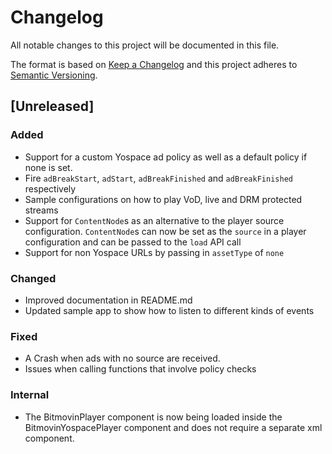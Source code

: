 # Changelog
All notable changes to this project will be documented in this file.

The format is based on [Keep a Changelog](http://keepachangelog.com/)
and this project adheres to [Semantic Versioning](http://semver.org/).

## [Unreleased]
### Added
- Support for a custom Yospace ad policy as well as a default policy if none is set.
- Fire `adBreakStart`, `adStart`, `adBreakFinished` and `adBreakFinished` respectively
- Sample configurations on how to play VoD, live and DRM protected streams
- Support for `ContentNode`s as an alternative to the player source configuration. `ContentNode`s can now be set as the `source` in a player configuration and can be passed to the `load` API call
- Support for non Yospace URLs by passing in `assetType` of `none`

### Changed
- Improved documentation in README.md
- Updated sample app to show how to listen to different kinds of events

### Fixed
- A Crash when ads with no source are received.
- Issues when calling functions that involve policy checks

### Internal
- The BitmovinPlayer component is now being loaded inside the BitmovinYospacePlayer component
  and does not require a separate xml component.
